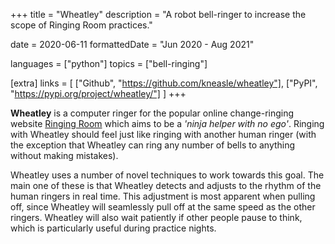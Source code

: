 +++
title = "Wheatley"
description = "A robot bell-ringer to increase the scope of Ringing Room practices."

date = 2020-06-11
formattedDate = "Jun 2020 - Aug 2021"

languages = ["python"]
topics = ["bell-ringing"]

[extra]
links = [
    ["Github", "https://github.com/kneasle/wheatley"],
    ["PyPI", "https://pypi.org/project/wheatley/"]
]
+++

**Wheatley** is a computer ringer for the popular online change-ringing website
[Ringing Room](https://ringingroom.com) which aims to be a _'ninja helper with no ego'_.  Ringing
with Wheatley should feel just like ringing with another human ringer (with the exception that
Wheatley can ring any number of bells to anything without making mistakes).

Wheatley uses a number of novel techniques to work towards this goal.  The main one of these is that
Wheatley detects and adjusts to the rhythm of the human ringers in real time.  This adjustment is
most apparent when pulling off, since Wheatley will seamlessly pull off at the same speed as the
other ringers.  Wheatley will also wait patiently if other people pause to think, which is
particularly useful during practice nights.

<!--

## It's Summer of 2020

Wheatley is a product of my long summer holiday in 2020.  I'm sure the year 2020 will be imprinted
in everyone's memories as the year the world was put on pause, so it goes without saying that not
much was happening that summer.

The biggest effect of COVID on from my routine that summer was the loss of my main hobby - ringing
church bells.  Anyone who's been ringing will see the problem - ringing requires people to stand in
close company in poorly ventalated rooms for large periods of time, which is not exactly compatible
with a highly infections airbourne disease.

Not to be put off by something as small as a global pandemic, ringing _does_ continue.  Two American
ringers created a way for us to 'ring' together whilst not leaving our homes.  The result is
['Ringing Room'](https://ringingroom.com), a website that simulates ringing real bells by allowing
multiple ringers to make the sounds of real life bells and have those sounds syncronised across all
the ringers in a 'room'.  I say 'ring' in quotes here, because ringing on Ringing Room leaves
something to be desired when compared to 'real' ringing (this is not a criticism of Ringing Room -
I, and many many other people, are incredibly grateful to Bryn and Leland for the ability to keep
our hobby going).

On a positive note, online ringing does present some opportunites over real bells and ropes - for
the first time, it is fairly straightforward for a computer program to interact with human ringers
in a (hopefully) constructive way.  Ringing is already pretty unique in that it is mathematically
well-defined, which means that computer-aided ringing programs have existed for a while (the most
popular such program is [Abel](http://www.abelsim.co.uk/)).

However, all existing programs fall short in my opinion in one regard - ringing with them doesn't
feel like ringing with another ringer; they usually make little or no consideration to the human
ringers.  But this seems silly - computers should work around us, not the other way around.

## Enter Wheatley

Therefore, Matthew Johnson and I built Wheatley in order to fill this niche - Wheatley can
**constructively** ring only a few bells in a practice without requiring the human ringers to behave
any differently.

-->

